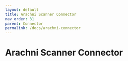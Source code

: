 ```yaml
---
layout: default
title: Arachni Scanner Connector
nav_order: 31
parent: Connector
permalink: /docs/arachni-connector
---
```


# Arachni Scanner Connector